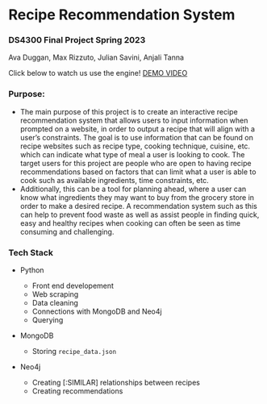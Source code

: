 # Recipe Recommendation System

### DS4300 Final Project Spring 2023
Ava Duggan, Max Rizzuto, Julian Savini, Anjali Tanna

Click below to watch us use the engine!
[DEMO VIDEO](https://drive.google.com/file/d/1TiQC1zzqniXXINrGcj9z7QzKvLYAtVs-/view?usp=sharing)


### Purpose: 
- The main purpose of this project is to create an interactive recipe recommendation system that allows users to input information when prompted on a website, in order to output a recipe that will align with a user’s constraints. The goal is to use information that can be found on recipe websites such as recipe type, cooking technique, cuisine, etc. which can indicate what type of meal a user is looking to cook. The target users for this project are people who are open to having recipe recommendations based on factors that can limit what a user is able to cook such as available ingredients, time constraints, etc. 
- Additionally, this can be a tool for planning ahead, where a user can know what ingredients they may want to buy from the grocery store in order to make a desired recipe. A recommendation system such as this can help to prevent food waste as well as assist people in finding quick, easy and healthy recipes when cooking can often be seen as time consuming and challenging. 

### Tech Stack
- Python 
  - Front end developement
  - Web scraping
  - Data cleaning
  - Connections with MongoDB and Neo4j
  - Querying

- MongoDB
  - Storing `recipe_data.json`

- Neo4j
  - Creating [:SIMILAR] relationships between recipes
  - Creating recommendations
